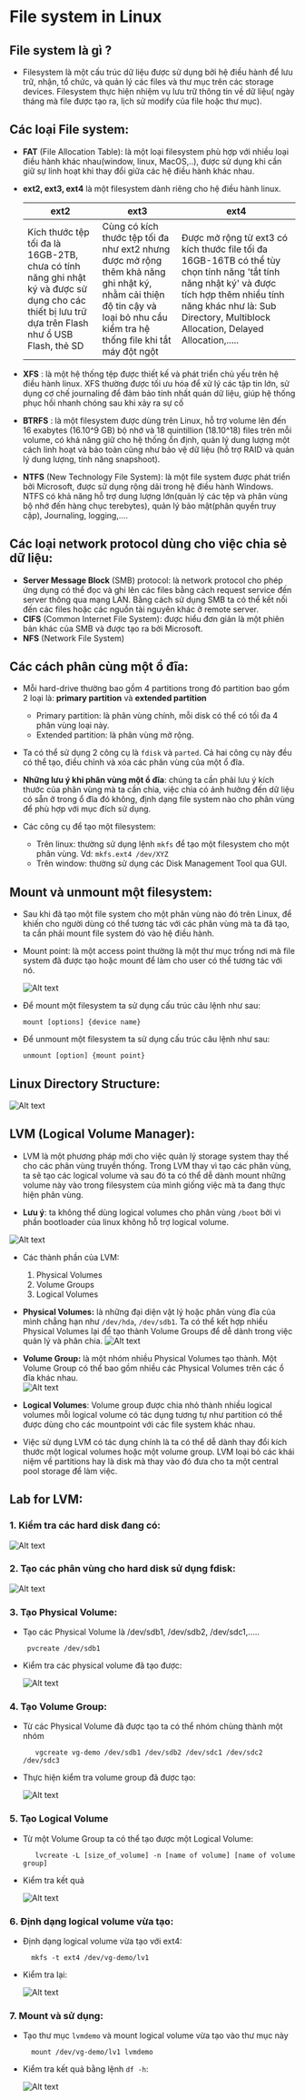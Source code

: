 # File system in Linux 

## File system là gì ?
- Filesystem là một cấu trúc dữ liệu được sử dụng bởi hệ điều hành để lưu trữ, nhận, tổ chức, và quản lý các files và thư mục trên các storage devices. Filesystem thực hiện nhiệm vụ lưu trữ thông tin về dữ liệu( ngày tháng mà file được tạo ra, lịch sử modify của file hoặc thư mục).
## Các loại File system:
- **FAT** (File Allocation Table): là một loại filesystem phù hợp với nhiều loại điều hành khác nhau(window, linux, MacOS,..), được sử dụng khi cần giữ sự linh hoạt khi thay đổi giữa các hệ điều hành khác nhau.
- **ext2, ext3, ext4** là một filesystem dành riêng cho hệ điều hành linux.

   ext2 | ext3 | ext4
   ---|---|---
   Kích thước tệp tối đa là 16GB-2TB, chưa có tính năng ghi nhật ký và được sử dụng cho các thiết bị lưu trữ dựa trên Flash như ổ USB Flash, thẻ SD| Cùng có kích thước tệp tối đa như ext2 nhưng được mở rộng thêm khả năng ghi nhật ký, nhằm cải thiện độ tin cậy và loại bỏ nhu cầu kiểm tra hệ thống file khi tắt máy đột ngột| Được mở rộng từ ext3 có kích thước file tối đa 16GB-16TB có thể tùy chọn tính năng 'tắt tính năng nhật ký' và được tích hợp thêm nhiều tính năng khác như là: Sub Directory, Multiblock Allocation, Delayed Allocation,.....

- **XFS** : là một hệ thống tệp được thiết kế và phát triển chủ yếu trên hệ điều hành linux. XFS thường được tối ưu hóa để xử lý các tập tin lớn, sử dụng cơ chế journaling để đảm bảo tính nhất quán dữ liệu, giúp hệ thống phục hồi nhanh chóng sau khi xảy ra sự cố

- **BTRFS** : là một filesystem được dùng trên Linux, hỗ trợ volume lên đến 16 exabytes (16.10^9 GB) bộ nhớ và 18 quintillion (18.10^18) files trên mỗi volume, có khả năng giữ cho hệ thống ổn định, quản lý dung lượng một cách linh hoạt  và bảo toàn cũng như bảo vệ dữ liệu (hỗ trợ RAID và quản lý dung lượng, tính năng snapshoot).
  
- **NTFS** (New Technology File System): là một file system được phát triển bởi Microsoft, được sử dụng rộng dãi trong hệ điều hành Windows. NTFS có khả năng hỗ trợ dung lượng lớn(quản lý các tệp và phân vùng bộ nhớ đến hàng chục terebytes), quản lý bảo mật(phân quyền truy cập), Journaling, logging,....

## Các loại network protocol dùng cho việc chia sẻ dữ liệu: 

- **Server Message Block** (SMB) protocol: là network protocol cho phép ứng dụng có thể đọc và ghi lên các files bằng cách request service đến server thông qua mạng LAN. Bằng cách sử dụng SMB ta có thể kết nối đến các files hoặc các nguồn tài nguyên khác ở remote server. 
- **CIFS** (Common Internet File System): được hiểu đơn giản là một phiên bản khác của SMB và được tạo ra bởi Microsoft.
- **NFS** (Network File System)

## Các cách phân cùng một ổ đĩa: 
- Mỗi hard-drive thường bao gồm 4 partitions trong đó partition bao gồm 2 loại là: **primary partition** và **extended partition**
   - Primary partition: là phân vùng chính, mỗi disk có thể có tối đa 4 phân vùng loại này.
   - Extended partition: là phân vùng mở rộng. 

- Ta có thể sử dụng 2 công cụ là `fdisk` và `parted`. Cả hai công cụ này đều có thể tạo, điều chỉnh và xóa các phân vùng của một ổ đĩa.
  
- **Những lưu ý khi phân vùng một ổ đĩa**: chúng ta cần phải lưu ý kích thước của phân vùng mà ta cần chia, việc chia có ảnh hưởng đến dữ liệu có sẵn ở trong ổ đĩa đó không, định dạng file system nào cho phân vùng để phù hợp với mục đích sử dụng.

- Các công cụ để tạo một filesystem: 
  - Trên linux: thường sử dụng lệnh `mkfs` để tạo một filesystem cho một phân vùng. Vd: `mkfs.ext4 /dev/XYZ` 
  - Trên window: thường sử dụng các Disk Management Tool qua GUI.

## Mount và unmount một filesystem: 
- Sau khi đã tạo một file system cho một phân vùng nào đó trên Linux, để khiến cho người dùng có thể tương tác với các phân vùng mà ta đã tạo, ta cần phải mount file system đó vào hệ điều hành.

- Mount point: là một access point thường là một thư mục trống nơi mà file system đã được tạo hoặc mount để làm cho user có thể tương tác với nó.

  ![Alt text](image/Mount.png)

- Để mount một filesystem ta sử dụng cấu trúc câu lệnh như sau: 

  ```
  mount [options] {device name}
  ```
- Để unmount một filesystem ta sử dụng cấu trúc câu lệnh như sau: 
  
  ```
  unmount [option] {mount point}
  ```

## Linux Directory Structure: 
![Alt text](image/linux.png)


## LVM (Logical Volume Manager): 
- LVM là một phương pháp mới cho việc quản lý storage system thay thế cho các phân vùng truyền thống. Trong LVM thay vì tạo các phân vùng, ta sẽ tạo các logical volume và sau đó ta có thể dễ dành mount những volume này vào trong filesystem của mình giống việc mà ta đang thực hiện phân vùng.
  
- **Lưu ý**: ta không thể dùng logical volumes cho phân vùng `/boot` bởi vì phần bootloader của linux không hỗ trợ logical volume.
  
 ![Alt text](image/lvm.png)
- Các thành phần của LVM: 
  1. Physical Volumes 
  2. Volume Groups
  3. Logical Volumes
- **Physical Volumes:** là những đại diện vật lý hoặc phân vùng đĩa của mình chẳng hạn như `/dev/hda`, `/dev/sdb1`. Ta có thể kết hợp nhiều Physical Volumes lại để tạo thành Volume Groups để dễ dành trong việc quản lý và phân chia.
 ![Alt text](image/logicalvolume.png)
- **Volume Group:** là một nhóm nhiều Physical Volumes tạo thành. Một Volume Group có thể bao gồm nhiều các Physical Volumes trên các ổ đĩa khác nhau.   
 ![Alt text](image/volumegroup.png)
- **Logical Volumes**: Volume group được chia nhỏ thành nhiều logical volumes mỗi logical volume có tác dụng tương tự như partition có thể được dùng cho các mountpoint với các file system khác nhau.
  
- Việc sử dụng LVM có tác dụng chính là ta có thể dễ dành thay đổi kích thước một logical volumes hoặc một volume group. LVM loại bỏ các khái niệm về partitions hay là disk mà thay vào đó đưa cho ta một central pool storage để làm việc.


## Lab for LVM:

### 1. Kiểm tra các hard disk đang có:
 ![Alt text](image/lvm1.png)


### 2. Tạo các phân vùng cho hard disk sử dụng fdisk:

 ![Alt text](image/lvm2.png)

### 3. Tạo Physical Volume: 

- Tạo các Physical Volume là /dev/sdb1, /dev/sdb2, /dev/sdc1,.....

  ```
   pvcreate /dev/sdb1
  ```
- Kiểm tra các physical volume đã tạo được: 
   
   ![Alt text](image/pvs.png)
  
### 4. Tạo Volume Group:
- Từ các Physical Volume đã được tạo ta có thể nhóm chùng thành một nhóm
   ```
      vgcreate vg-demo /dev/sdb1 /dev/sdb2 /dev/sdc1 /dev/sdc2 /dev/sdc3
   ```
  
- Thực hiện kiểm tra volume group đã được tạo: 

   ![Alt text](image/vgdisplay.png)

### 5. Tạo Logical Volume

- Từ một Volume Group ta có thể tạo được một Logical Volume:
  ```
     lvcreate -L [size_of_volume] -n [name of volume] [name of volume group]
  ```
- Kiểm tra kết quả

   ![Alt text](image/lsblk.png)

### 6. Định dạng logical volume vừa tạo:

- Định dạng logical volume vừa tạo với ext4:
  ```
    mkfs -t ext4 /dev/vg-demo/lv1
  ```
- Kiểm tra lại:

  ![Alt text](image/lsblk-f.png)

### 7. Mount và sử dụng:
- Tạo thư mục `lvmdemo` và mount logical volume vừa tạo vào thư mục này
  ```
    mount /dev/vg-demo/lv1 lvmdemo
  ```
- Kiểm tra kết quả bằng lệnh `df -h`:

   ![Alt text](image/mount_lv.png)
  
